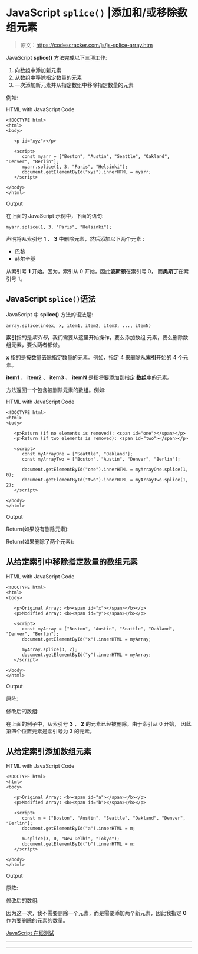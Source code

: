 # JavaScript `splice()` |添加和/或移除数组元素

> 原文：<https://codescracker.com/js/js-splice-array.htm>

JavaScript **splice()** 方法完成以下三项工作:

1.  向数组中添加新元素
2.  从数组中移除指定数量的元素
3.  一次添加新元素并从指定数组中移除指定数量的元素

例如:

HTML with JavaScript Code

```
<!DOCTYPE html>
<html>
<body>

   <p id="xyz"></p>

   <script>
      const myarr = ["Boston", "Austin", "Seattle", "Oakland", "Denver", "Berlin"];
      myarr.splice(1, 3, "Paris", "Helsinki");
      document.getElementById("xyz").innerHTML = myarr;
   </script>

</body>
</html>
```

Output

在上面的 JavaScript 示例中，下面的语句:

```
myarr.splice(1, 3, "Paris", "Helsinki");
```

声明将从索引号 **1** 、 **3** 中删除元素，然后添加以下两个元素 :

*   巴黎
*   赫尔辛基

从索引号 **1** 开始。因为，索引从 0 开始，因此**波斯顿**在索引号 0， 而**奥斯丁**在索引号 1。

## JavaScript `splice()`语法

JavaScript 中 **splice()** 方法的语法是:

```
array.splice(index, x, item1, item2, item3, ..., itemN)
```

**索引**指的是*索引号*，我们需要从这里开始操作，要么添加数组 元素，要么删除数组元素，要么两者都做。

**x** 指的是按数量去除指定数量的元素。例如，指定 4 来删除从**索引**开始的 4 个元素。

**item1** 、 **item2** 、 **item3** 、 **itemN** 是指将要添加到指定 **数组**中的元素。

方法返回一个包含被删除元素的数组。例如:

HTML with JavaScript Code

```
<!DOCTYPE html>
<html>
<body>

   <p>Return (if no elements is removed): <span id="one"></span></p>
   <p>Return (if two elements is removed): <span id="two"></span></p>

   <script>
      const myArrayOne = ["Seattle", "Oakland"];
      const myArrayTwo = ["Boston", "Austin", "Denver", "Berlin"];

      document.getElementById("one").innerHTML = myArrayOne.splice(1, 0);
      document.getElementById("two").innerHTML = myArrayTwo.splice(1, 2);
   </script>

</body>
</html>
```

Output

Return(如果没有删除元素):

Return(如果删除了两个元素):

## 从给定索引中移除指定数量的数组元素

HTML with JavaScript Code

```
<!DOCTYPE html>
<html>
<body>

   <p>Original Array: <b><span id="x"></span></b></p>
   <p>Modified Array: <b><span id="y"></span></b></p>

   <script>
      const myArray = ["Boston", "Austin", "Seattle", "Oakland", "Denver", "Berlin"];
      document.getElementById("x").innerHTML = myArray;

      myArray.splice(3, 2);
      document.getElementById("y").innerHTML = myArray;
   </script>

</body>
</html>
```

Output

原阵:

修改后的数组:

在上面的例子中，从索引号 **3** ， **2** 的元素已经被删除。由于索引从 0 开始， 因此第四个位置元素是索引号为 3 的元素。

## 从给定索引添加数组元素

HTML with JavaScript Code

```
<!DOCTYPE html>
<html>
<body>

   <p>Original Array: <b><span id="a"></span></b></p>
   <p>Modified Array: <b><span id="b"></span></b></p>

   <script>
      const m = ["Boston", "Austin", "Seattle", "Oakland", "Denver", "Berlin"];
      document.getElementById("a").innerHTML = m;

      m.splice(3, 0, "New Delhi", "Tokyo");
      document.getElementById("b").innerHTML = m;
   </script>

</body>
</html>
```

Output

原阵:

修改后的数组:

因为这一次，我不需要删除一个元素，而是需要添加两个新元素，因此我指定 **0** 作为要删除的元素的数量。

[JavaScript 在线测试](/exam/showtest.php?subid=6)

* * *

* * *